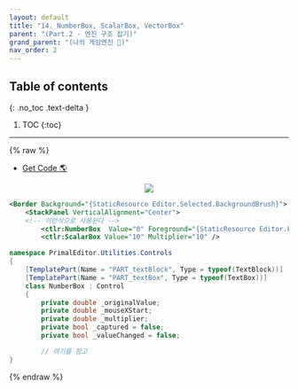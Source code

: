```yaml
---
layout: default
title: "14. NumberBox, ScalarBox, VectorBox"
parent: "(Part.2 - 엔진 구조 잡기)"
grand_parent: "(나의 게임엔진 🎲)"
nav_order: 2
---
```


## Table of contents
{: .no_toc .text-delta }

1. TOC
{:toc}

---

{% raw %}

* [Get Code 🌎](https://github.com/Arthur880708/ArthurDX12GameEngine/commit/b328e5aaef3e57dafd96d69461f07bf80f366af7)

<p align="center">
  <img src="https://taehyungs-programming-blog.github.io/blog/assets/images/mygameengine/part2/p2-14-1.png"/>
</p>

```xml
<Border Background="{StaticResource Editor.Selected.BackgroundBrush}">
    <StackPanel VerticalAlignment="Center">
    <!-- 이런식으로 사용된다 -->
        <ctlr:NumberBox  Value="0" Foreground="{StaticResource Editor.FontBrush}"/>
        <ctlr:ScalarBox Value="10" Multiplier="10" />
```

```csharp
namespace PrimalEditor.Utilities.Controls
{
    [TemplatePart(Name = "PART_textBlock", Type = typeof(TextBlock))]
    [TemplatePart(Name = "PART_textBox", Type = typeof(TextBox))]
    class NumberBox : Control
    {
        private double _originalValue;
        private double _mouseXStart;
        private double _multiplier;
        private bool _captured = false;
        private bool _valueChanged = false;

        // 여기를 참고
}
```


{% endraw %}